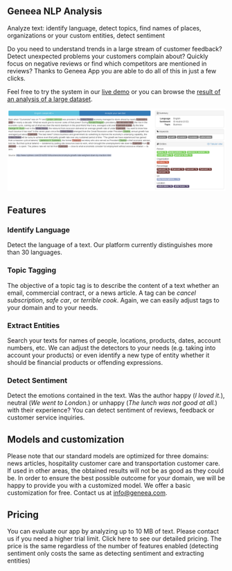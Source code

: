 ## Geneea NLP Analysis

Analyze text: identify language, detect topics, find names of places, organizations or your custom entities, detect sentiment

Do you need to understand trends in a large stream of customer feedback? Detect unexpected problems your customers complain about? Quickly focus on negative reviews or find which competitors are mentioned in reviews? Thanks to Geneea App you are able to do all of this in just a few clicks. 

Feel free to try the system in our [live demo](https://demo.geneea.com) or you can browse the [result of an analysis of a large dataset](https://frida.geneea.com/index.html#/airlines?s=eyJxIjoiKjoqIiwiZiI6W119).

![Screenshot - Geneea Demo](/img/demo-screenshot.png)

## Features

### Identify Language

Detect the language of a text. Our platform currently distinguishes more than 30 languages.

### Topic Tagging

The objective of a topic tag is to describe the content of a text whether an email, commercial
contract, or a news article. A tag can be _cancel subscription_, _safe car_, or _terrible cook_.
Again, we can easily adjust tags to your domain and to your needs.

### Extract Entities

Search your texts for names of people, locations, products, dates, account numbers, etc.
We can adjust the detectors to your needs (e.g. taking into account your products) or even
identify a new type of entity whether it should be financial products or offending expressions.

### Detect Sentiment

Detect the emotions contained in the text. Was the author happy (_I loved it._),
neutral (_We went to London._) or unhappy (_The lunch was not good at all._) with their experience? You can detect sentiment of reviews, feedback or customer service inquiries.

## Models and customization

Please note that our standard models are optimized for three domains: news articles, hospitality customer care and transportation customer care. If used in other areas, the obtained results will not be as good as they could be. In order to ensure the best possible outcome for your domain, we will be happy to provide you with a customized model. We offer a basic customization for free. Contact us at info@geneea.com.

## Pricing

You can evaluate our app by analyzing up to 10 MB of text. Please contact us if you need a higher trial limit. Click here to see our detailed pricing. The price is the same regardless of the number of features enabled (detecting sentiment only costs the same as detecting sentiment and extracting entities)
